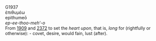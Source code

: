 <body>
  <p>G1937<br>  ἐπιθυμέω  <br> epithumeō  <br><i>ep-ee-thoo-meh‘-o </i><br>From <a href="g1909.htm">1909</a> and <a href="g2372.htm">2372</a>  to set the <i>heart</i> <i>upon</i>, that is, <i>long</i> for (rightfully or otherwise): - covet, desire, would fain, lust (after).<br></p>
 </body>